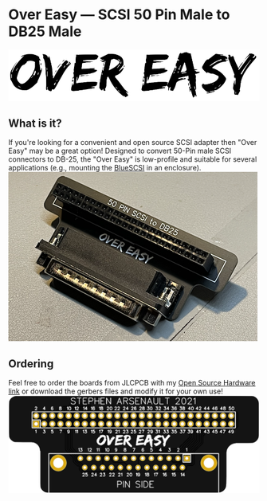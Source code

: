 # Over Easy — SCSI 50 Pin Male to DB25 Male
!["Over Easy" wordmark](images/overeasy.png)

## What is it?
If you're looking for a convenient and open source SCSI adapter then "Over Easy" may be a great option! Designed to convert 50-Pin male SCSI connectors to DB-25, the "Over Easy" is low-profile and suitable for several applications (e.g., mounting the [BlueSCSI](https://github.com/erichelgeson/BlueSCSI) in an enclosure).
![Photo of an "Over Easy" SCSI Adapter](images/img5.png)

## Ordering
Feel free to order the boards from JLCPCB with my [Open Source Hardware link](https://oshwlab.com/stephenarsenault/scsi50-to-db25) or download the gerbers files and modify it for your own use!
![Photo of an "Over Easy" SCSI PCB](images/img3.png)
